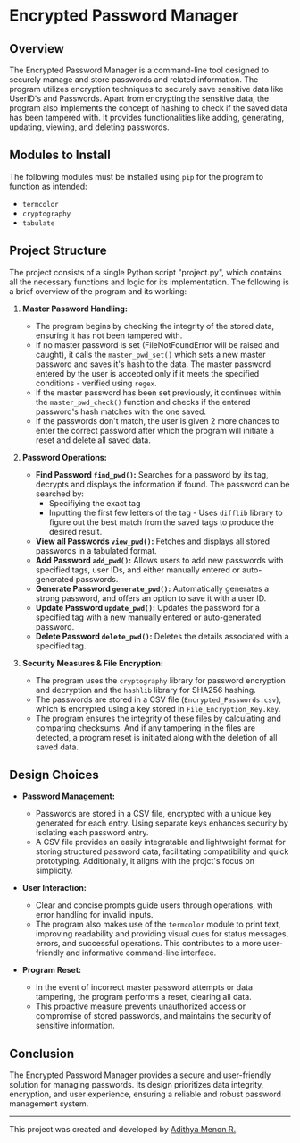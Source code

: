 # Encrypted Password Manager

## Overview
The Encrypted Password Manager is a command-line tool designed to securely manage and store passwords and related information. The program utilizes encryption techniques to securely save sensitive data like UserID's and Passwords.  Apart from encrypting the sensitive data, the program also implements the concept of hashing to check if the saved data has been tampered with. It provides functionalities like adding, generating, updating, viewing, and deleting passwords.


## Modules to Install
The following modules must be installed using `pip` for the program to function as intended:
- `termcolor`
- `cryptography`
- `tabulate`


## Project Structure
The project consists of a single Python script "project.py", which contains all the necessary functions and logic for its implementation. The following is a brief overview of the program and its working:

1. **Master Password Handling:**
   - The program begins by checking the integrity of the stored data, ensuring it has not been tampered with.
   - If no master password is set (FileNotFoundError will be raised and caught), it calls the `master_pwd_set()` which sets a new master password and saves it's hash to the data. The master password entered by the user is accepted only if it meets the specified conditions - verified using `regex`.
   - If the master password has been set previously, it continues within the `master_pwd_check()` function and checks if the entered password's hash matches with the one saved.
   - If the passwords don't match, the user is given 2 more chances to enter the correct password after which the program will initiate a reset and delete all saved data.

2. **Password Operations:**
   - **Find Password `find_pwd()`:** Searches for a password by its tag, decrypts and displays the information if found. The password can be searched by:
        - Specifiying the exact tag
        - Inputting the first few letters of the tag - Uses `difflib` library to figure out the best match from the saved tags to produce the desired result.
   - **View all Passwords `view_pwd()`:** Fetches and displays all stored passwords in a tabulated format.
   - **Add Password `add_pwd()`:** Allows users to add new passwords with specified tags, user IDs, and either manually entered or auto-generated passwords.
   - **Generate Password `generate_pwd()`:** Automatically generates a strong password, and offers an option to save it with a user ID.
   - **Update Password `update_pwd()`:** Updates the password for a specified tag with a new manually entered or auto-generated password.
   - **Delete Password `delete_pwd()`:** Deletes the details associated with a specified tag.

3. **Security Measures & File Encryption:**
   - The program uses the `cryptography` library for password encryption and decryption and the `hashlib` library for SHA256 hashing.
   - The passwords are stored in a CSV file (`Encrypted_Passwords.csv`), which is encrypted using a key stored in `File_Encryption_Key.key`.
   - The program ensures the integrity of these files by calculating and comparing checksums. And if any tampering in the files are detected, a program reset is initiated along with the deletion of all saved data.

## Design Choices
- **Password Management:**
    - Passwords are stored in a CSV file, encrypted with a unique key generated for each entry. Using separate keys enhances security by isolating each password entry.
    - A CSV file provides an easily integratable and lightweight format for storing structured password data, facilitating compatibility and quick prototyping. Additionally, it aligns with the projct's focus on simplicity.

- **User Interaction:**
  - Clear and concise prompts guide users through operations, with error handling for invalid inputs.
  - The program also makes use of the `termcolor` module to print text, improving readability and providing visual cues for status messages, errors, and successful operations. This contributes to a more user-friendly and informative command-line interface.

- **Program Reset:**
  - In the event of incorrect master password attempts or data tampering, the program performs a reset, clearing all data.
  - This proactive measure prevents unauthorized access or compromise of stored passwords, and maintains the security of sensitive information.

## Conclusion
The Encrypted Password Manager provides a secure and user-friendly solution for managing passwords. Its design prioritizes data integrity, encryption, and user experience, ensuring a reliable and robust password management system.

<hr>

This project was created and developed by [Adithya Menon R.](https://www.linkedin.com/in/adithya-menon-r)
